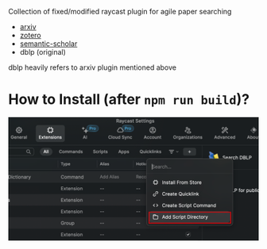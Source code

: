 Collection of fixed/modified raycast plugin for agile paper searching
- [arxiv](https://www.raycast.com/koayon/arxiv)
- [zotero](https://www.raycast.com/reckoning-dev/zotero)
- [semantic-scholar](https://www.raycast.com/blainerothrock/semantic-scholar)
- dblp (original)

dblp heavily refers to arxiv plugin mentioned above

# How to Install (after `npm run build`)?
![](assets/image.png)